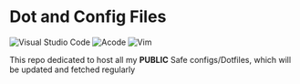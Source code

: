 
# Dot and Config Files
![Visual Studio Code](https://custom-icon-badges.demolab.com/badge/VSCode-20%25-blue.svg?logo=visual-studio-code&logoColor=white)
![Acode](https://custom-icon-badges.demolab.com/badge/Acode-40%25-blue.svg?logo=acode-white&logoColor=white)
![Vim](https://custom-icon-badges.demolab.com/badge/Acode-40%25-blue.svg?logo=vim&logoColor=white)

This repo dedicated to host all my **PUBLIC** Safe configs/Dotfiles, which will be updated and fetched regularly

